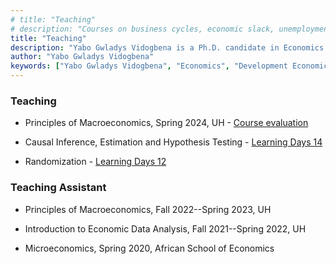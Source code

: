 ```yaml
---
# title: "Teaching"
# description: "Courses on business cycles, economic slack, unemployment, macroeconomics, and mathematical methods. For undergraduate and graduate students."
title: "Teaching"
description: "Yabo Gwladys Vidogbena is a Ph.D. candidate in Economics at the University of Houston, specializing in development economics and education. Yabo Gwladys Vidogbena is on the job market 2024-2025"
author: "Yabo Gwladys Vidogbena"
keywords: ["Yabo Gwladys Vidogbena", "Economics", "Development Economics", "University of Houston"]
---
```


### Teaching

+ Principles of Macroeconomics, Spring 2024, UH - [Course evaluation](2220_10848_Course_Evaluation_Report.pdf)

+ Causal Inference, Estimation and Hypothesis Testing - [Learning Days 14](https://egap.org/project/learning-days-14-west-africa-regional-hub-workshop/)

+ Randomization - [Learning Days 12](https://egap.org/project/learning-days-12-west-africa-regional-hub-workshop/)


### Teaching Assistant

+ Principles of Macroeconomics, Fall 2022--Spring 2023, UH

+ Introduction to Economic Data Analysis, Fall 2021--Spring 2022, UH

+ Microeconomics, Spring 2020, African School of Economics
